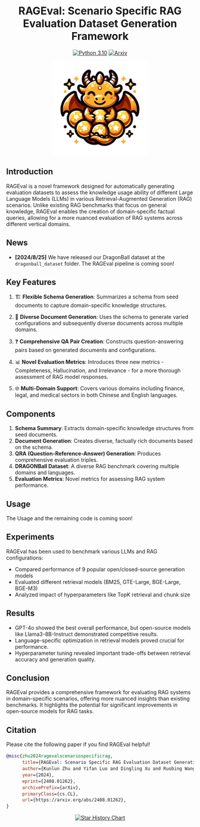 <h1 align="center">RAGEval: Scenario Specific RAG Evaluation Dataset Generation Framework</h1>
<div align="center">

[![Python 3.10](https://img.shields.io/badge/python-%E2%89%A53.10-blue)](https://www.python.org/downloads/release/python-3109/)
[![Arxiv](https://img.shields.io/badge/arXiv-2408.01262-red)](https://arxiv.org/pdf/2408.01262)

</div>

<div style="display: flex; justify-content: center;">
  <div style="width: 50%; transform: scale(1.0);">
    <img src="assets/dragonball.png" style="width: 100%;" alt="dragonball">
  </div>
</div>


## Introduction

RAGEval is a novel framework designed for automatically generating evaluation datasets to assess the knowledge usage ability of different Large Language Models (LLMs) in various Retrieval-Augmented Generation (RAG) scenarios. Unlike existing RAG benchmarks that focus on general knowledge, RAGEval enables the creation of domain-specific factual queries, allowing for a more nuanced evaluation of RAG systems across different vertical domains.

## News
- **[2024/8/25]** We have released our DragonBall dataset at the ``dragonball_dataset`` folder. The RAGEval pipeline is coming soon!

## Key Features

1. 🏗️ **Flexible Schema Generation**: Summarizes a schema from seed documents to capture domain-specific knowledge structures.

2. 🔄 **Diverse Document Generation**: Uses the schema to generate varied configurations and subsequently diverse documents across multiple domains.

3. ❓ **Comprehensive QA Pair Creation**: Constructs question-answering pairs based on generated documents and configurations.

4. 📊 **Novel Evaluation Metrics**: Introduces three new metrics - Completeness, Hallucination, and Irrelevance - for a more thorough assessment of RAG model responses.

5. 🌐 **Multi-Domain Support**: Covers various domains including finance, legal, and medical sectors in both Chinese and English languages.

## Components

1. **Schema Summary**: Extracts domain-specific knowledge structures from seed documents.
2. **Document Generation**: Creates diverse, factually rich documents based on the schema.
3. **QRA (Question-Reference-Answer) Generation**: Produces comprehensive evaluation triples.
4. **DRAGONBall Dataset**: A diverse RAG benchmark covering multiple domains and languages.
5. **Evaluation Metrics**: Novel metrics for assessing RAG system performance.


## Usage

The Usage and the remaining code is coming soon!

## Experiments

RAGEval has been used to benchmark various LLMs and RAG configurations:

- Compared performance of 9 popular open/closed-source generation models
- Evaluated different retrieval models (BM25, GTE-Large, BGE-Large, BGE-M3)
- Analyzed impact of hyperparameters like TopK retrieval and chunk size

## Results

- GPT-4o showed the best overall performance, but open-source models like Llama3-8B-Instruct demonstrated competitive results.
- Language-specific optimization in retrieval models proved crucial for performance.
- Hyperparameter tuning revealed important trade-offs between retrieval accuracy and generation quality.

## Conclusion

RAGEval provides a comprehensive framework for evaluating RAG systems in domain-specific scenarios, offering more nuanced insights than existing benchmarks. It highlights the potential for significant improvements in open-source models for RAG tasks.


## Citation
Please cite the following paper if you find RAGEval helpful!
```bibtex
@misc{zhu2024ragevalscenariospecificrag,
      title={RAGEval: Scenario Specific RAG Evaluation Dataset Generation Framework}, 
      author={Kunlun Zhu and Yifan Luo and Dingling Xu and Ruobing Wang and Shi Yu and Shuo Wang and Yukun Yan and Zhenghao Liu and Xu Han and Zhiyuan Liu and Maosong Sun},
      year={2024},
      eprint={2408.01262},
      archivePrefix={arXiv},
      primaryClass={cs.CL},
      url={https://arxiv.org/abs/2408.01262}, 
}
```

<p align="center">
<a href="https://star-history.com/#Significant-Gravitas/AutoGPT">
  <picture>
    <source media="(prefers-color-scheme: dark)" srcset="https://api.star-history.com/svg?repos=openbmb/rageval&type=Date&theme=dark" />
    <source media="(prefers-color-scheme: light)" srcset="https://api.star-history.com/svg?repos=openbmb/rageval&type=Date" />
    <img alt="Star History Chart" src="https://api.star-history.com/svg?repos=Significant-Gravitas/AutoGPT&type=Date" />
  </picture>
</a>
</p>
